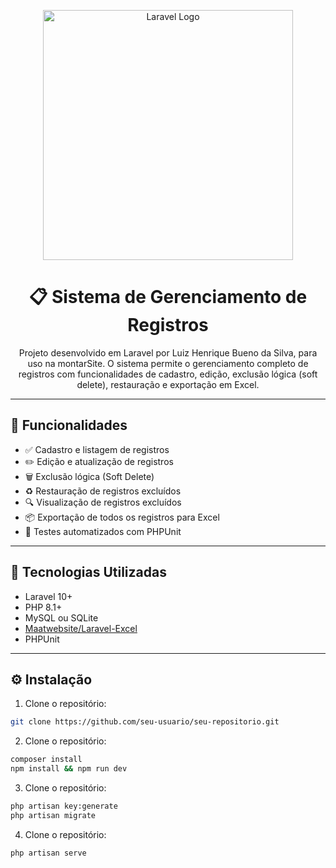 <p align="center">
  <a href="https://laravel.com" target="_blank">
    <img src="https://raw.githubusercontent.com/laravel/art/master/logo-lockup/5%20SVG/2%20CMYK/1%20Full%20Color/laravel-logolockup-cmyk-red.svg" width="400" alt="Laravel Logo">
  </a>
</p>

<h1 align="center">📋 Sistema de Gerenciamento de Registros</h1>

<p align="center">
  Projeto desenvolvido em Laravel por Luiz Henrique Bueno da Silva, para uso na montarSite. O sistema permite o gerenciamento completo de registros com funcionalidades de cadastro, edição, exclusão lógica (soft delete), restauração e exportação em Excel.
</p>

---

## 🚀 Funcionalidades

- ✅ Cadastro e listagem de registros
- ✏️ Edição e atualização de registros
- 🗑️ Exclusão lógica (Soft Delete)
- ♻️ Restauração de registros excluídos
- 🔍 Visualização de registros excluídos
- 📦 Exportação de todos os registros para Excel
- 🧪 Testes automatizados com PHPUnit

---

## 🧰 Tecnologias Utilizadas

- Laravel 10+
- PHP 8.1+
- MySQL ou SQLite
- [Maatwebsite/Laravel-Excel](https://laravel-excel.com/)
- PHPUnit

---

## ⚙️ Instalação

1. Clone o repositório:
```bash
git clone https://github.com/seu-usuario/seu-repositorio.git
```

2. Clone o repositório:
```bash
composer install
npm install && npm run dev
```

3. Clone o repositório:
```bash
php artisan key:generate
php artisan migrate
```

4. Clone o repositório:
```bash
php artisan serve
```


